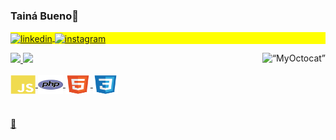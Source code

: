 
 <h3> Tainá Bueno👋 </h3>
 
<p align="left" style="background:yellow">
      <a href="https://www.linkedin.com/in/tain%C3%A1-bueno-574424204" target="_blank">
        <img align="center" src="https://img.shields.io/badge/-TainaBueno-05122A?style=flat&logo=linkedin" alt="linkedin"/>
      </a>
      <a href="https://www.instagram.com/taina__bueno/" target="_blank">
      <img align="center" src="https://img.shields.io/badge/-TainaBueno-05122A?style=flat&logo=instagram" alt="instagram"/>
      </a>
  </p>
    <img height="500" align="right" src="https://user-images.githubusercontent.com/90345064/232352733-ec4472e4-3c50-4cfd-b615-83421424aafc.png" alt=“MyOctocat” title="My Octocat"/>
 <div aling="left">
  <a href="https://github.com/Buenot">
  <img height="180em" src="https://github-readme-stats.vercel.app/api?username=buenot&show_icons=true&theme=tokyonight"/>
 <img height="180em" src="https://github-readme-stats.vercel.app/api/top-langs/?username=buenot&theme=tokyonight"/>
</div>
<div  aling="left" style="display: inline_block"><br>
  <img align="center" alt="buenot-Js" height="30" width="40" src="https://raw.githubusercontent.com/devicons/devicon/master/icons/javascript/javascript-plain.svg">
 <img align="center" alt="buenot-php" height="30" width="40" src="https://raw.githubusercontent.com/devicons/devicon/master/icons/php/php-original.svg">
  <img align="center" alt="buenot-HTML" height="30" width="40" src="https://raw.githubusercontent.com/devicons/devicon/master/icons/html5/html5-original.svg">
  <img align="center" alt="buenot-CSS" height="30" width="40" src="https://raw.githubusercontent.com/devicons/devicon/master/icons/css3/css3-original.svg">
</div>
 

  #

  🚀
